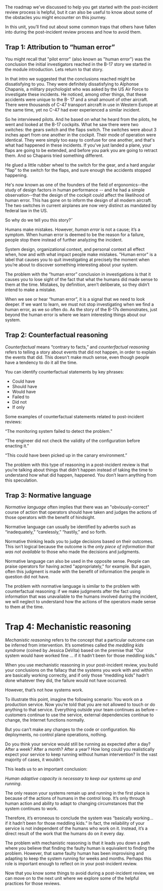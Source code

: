 The roadmap we've discussed to help you get started with the post-incident
review process is helpful, but it can also be useful to know about some of
the obstacles you might encounter on this journey.

In this unit, you’ll find out about some common traps that others have
fallen into during the post-incident review process and how to avoid them.

## Trap 1: Attribution to “human error”

You might recall that "pilot error" (also known as "human error") was the
conclusion the initial investigators reached in the B-17 story we started
in the module introduction. Lets return to that story.

In that intro we suggested that the conclusions reached might be
dissatisfying to you. They were definitely dissatisfying to Alphonse
Chapanis, a military psychologist who was asked by the US Air Force to
investigate these incidents. He noticed, among other things, that these
accidents were unique to the B- 17 and a small amount of other aircraft.
There were thousands of C-47 transport aircraft in use in Western Europe at
the same time, yet no C-47 had ever experienced a similar incident.

So he interviewed pilots. And he based on what he heard from the pilots, he
went and looked at the B-17 cockpits. What he saw there were two switches:
the gears switch and the flaps switch. The switches were about 3 inches
apart from one another in the cockpit. Their mode of operation were
identical. They were simply too easy to confuse for one another, and that's
what had happened in these incidents. If you've just landed a plane, your
flaps are going to be extended, and before you park you are going to
retract them. And so Chapanis tried something different.

He glued a little rubber wheel to the switch for the gear, and a hard
angular "flap" to the switch for the flaps, and sure enough the accidents
stopped happening.

He's now known as one of the founders of the field of ergonomics--the study
of design factors in human performance -- and he had a simple
observation--that the design of the cockpit could affect the likelihood of
human error. This has gone on to inform the design of all modern aircraft.
The two switches in current airplanes are now very distinct as mandated by
federal law in the US.

So why do we tell you this story?˝

Humans make mistakes. However, _human error_ is not a cause; it’s a
symptom. When human error is deemed to be the reason for a failure, people
stop there instead of further analyzing the incident.

System design, organizational context, and personal context all effect
when, how and with what impact people make mistakes. "Human error" is a
label that causes you to quit investigating at precisely the moment when
you’re about to discover something interesting about your system.

The problem with the “human error” conclusion in investigations is that it
causes you to lose sight of the fact that what the humans did made sense to
them at the time. Mistakes, by definition, aren’t deliberate, so they
didn’t intend to make a mistake.

When we see or hear “human error”, it is a signal that we need to look
deeper. If we want to learn, we must not stop investigating when we find a
human error, as we so often do. As the story of the B-17s demonstrates,
just beyond the human error is where we learn interesting things about our
system.

## Trap 2: Counterfactual reasoning

_Counterfactual_ means “contrary to facts,” and _counterfactual reasoning_
refers to telling a story about events that did not happen, in order to
explain the events that did. This doesn't make much sense, even though
people have a tendency to do it all the time.

You can identify counterfactual statements by key phrases:

-   Could have
-   Should have
-   Would have
-   Failed to
-   Did not
-   If only

Some examples of counterfactual statements related to post-incident
reviews:

“The monitoring system failed to detect the problem.”

“The engineer did not check the validity of the configuration before
enacting it.”

“This could have been picked up in the canary environment.”

The problem with this type of reasoning in a post-incident review is that
you’re talking about things that didn’t happen instead of taking the time
to understand how what did happen, happened. You don’t learn anything from
this speculation.

## Trap 3: Normative language

_Normative language_ often implies that there was an "obviously-correct"
course of action that operators should have taken and judges the actions of
those operators with the benefit of hindsight.

Normative language can usually be identified by adverbs such as
“inadequately,” “carelessly,” “hastily,” and so forth.

Normative thinking leads you to judge decisions based on their outcomes.
This isn’t logical because the outcome is the _only piece of information
that was not available_ to those who made the decisions and judgments.

Normative language can also be used in the opposite sense. People can
praise operators for having acted "appropriately," for example. But again,
often this judgment is made with the benefit of information the people in
question did not have.

The problem with normative language is similar to the problem with
counterfactual reasoning: if we make judgments after the fact using
information that was unavailable to the humans involved during the
incident, we will neglect to understand how the actions of the operators
made sense to them at the time.

# Trap 4: Mechanistic reasoning

_Mechanistic reasoning_ refers to the concept that a particular outcome can
be inferred from intervention. It’s sometimes called the _meddling kids
syndrome_ (coined by Jessica DeVita) based on the premise that “Our system
would have worked fine … if it hadn’t been for those meddling kids.”

When you use mechanistic reasoning in your post-incident review, you build
your conclusions on the fallacy that the systems you work with and within
are basically working correctly, and if only those “meddling kids” hadn’t
done whatever they did, the failure would not have occurred.

However, that’s not how systems work.

To illustrate this point, imagine the following scenario: You work on a
production service. Now you’re told that you are not allowed to touch or do
anything to that service. Everything outside your team continues as before
– customers continue to use the service, external dependencies continue to
change, the Internet functions normally.

But you can’t make any changes to the code or configuration. No
deployments, no control plane operations, nothing.

Do you think your service would still be running as expected after a day?
After a week? After a month? After a year? How long could you realistically
expect your service to keep running without human intervention? In the vast
majority of cases, it wouldn't.

This leads us to an important conclusion:

_Human adaptive capacity is necessary to keep our systems up and running_.

The only reason your systems remain up and running in the first place is
because of the actions of humans in the control loop. It’s only through
human action and ability to adapt to changing circumstances that the system
continues to work.

Therefore, it’s erroneous to conclude the system was “basically working…
if it hadn’t been for those meddling kids.” In fact, the reliability of
your service is not independent of the humans who work on it. Instead, it’s
a direct result of the work that the humans do on it every day.

The problem with mechanistic reasoning is that it leads you down a path
where you believe that finding the faulty human is equivalent to finding
the problem. However, that same faulty human has been improvising and
adapting to keep the system running for weeks and months. Perhaps this role
is important enough to reflect on in your post-incident review.

Now that you know some things to avoid during a post-incident review, we
can move on to the next unit where we explore some of the helpful practices
for those reviews.
